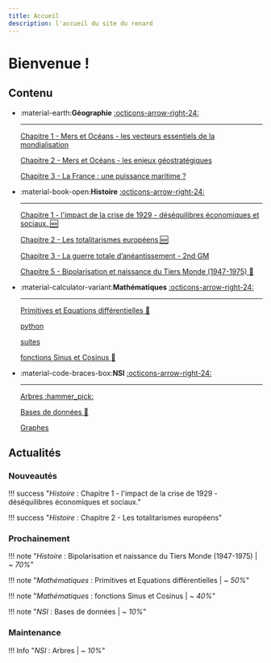 ```yaml
---
title: Accueil 
description: l'accueil du site du renard
---
```

# Bienvenue !

<!--
Bienvenue sur **FoxDocs**

Ce site est un résumé de la plupart des cours de terminale.

L'objectif est de retranscrire les cours du lycée tout en restant fidèle à leur structure (chapitres, thèmes,...)
-->

## Contenu

<div class="grid cards" markdown>

-  :material-earth:__Géographie__ [:octicons-arrow-right-24:](Geographie/index.md)

    ---

    [Chapitre 1 - Mers et Océans - les vecteurs essentiels de la mondialisation](Geographie/1-Mers-et-Oceans.md)
    
    [Chapitre 2 - Mers et Océans - les enjeux géostratégiques](Geographie/2-Mers-et-Oceans.md)
    
    [Chapitre 3 - La France : une puissance maritime ?](Geographie/3-FR-puissance-maritime.md)

-  :material-book-open:__Histoire__ [:octicons-arrow-right-24:](Histoire/index.md)

    ---

    [Chapitre 1 - l'impact de la crise de 1929 - déséquilibres économiques et sociaux. :new:](Histoire/1-crise_de_1929.md)

    [Chapitre 2 - Les totalitarismes européens :new:](Histoire/2-totalitarismes_europeens.md)
    
    [Chapitre 3 - La guerre totale d’anéantissement - 2nd GM](Histoire/3-2nd_GM.md)
    
    [Chapitre 5 - Bipolarisation et naissance du Tiers Monde (1947-1975) :construction:](Histoire/5-bipolariastion_tiers_Monde.md)

-  :material-calculator-variant:__Mathématiques__ [:octicons-arrow-right-24:](Mathematiques/index.md)

    ---

    [Primitives et Equations différentielles :construction:](Mathematiques/Primitives_equa_diff.md)
    
    [python](Mathematiques/python.md)
    
    [suites](Mathematiques/suites.md)

    [fonctions Sinus et Cosinus :construction:](Mathematiques/fonctions_sin_cos.md)

-  :material-code-braces-box:__NSI__ [:octicons-arrow-right-24:](NSI/index.md)

    ---

    [Arbres :hammer_pick:](NSI/Arbres.md)
    
    [Bases de données :construction:](NSI/Bases_de_donnees.md)
    
    [Graphes](NSI/Graphes.md)

</div>

## Actualités

### Nouveautés

!!! success "*Histoire* : Chapitre 1 - l'impact de la crise de 1929 - déséquilibres économiques et sociaux."

!!! success "*Histoire* : Chapitre 2 - Les totalitarismes européens"

### Prochainement

!!! note "*Histoire* : Bipolarisation et naissance du Tiers Monde (1947-1975) | *~ 70%*"

!!! note "*Mathématiques* : Primitives et Equations différentielles | *~ 50%*"

!!! note "*Mathématiques* : fonctions Sinus et Cosinus | *~ 40%*"

!!! note "*NSI* : Bases de données | *~ 10%*"

### Maintenance

!!! Info "*NSI* : Arbres | *~ 10%*"